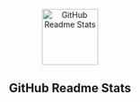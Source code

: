 <p align="center">

 <img width="100px" src="https://res.cloudinary.com/anuraghazra/image/upload/v1594908242/logo_ccswme.svg" align="center" alt="GitHub Readme Stats" />

 <h2 align="center">GitHub Readme Stats</h2>
